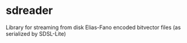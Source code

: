 # sdreader
Library for streaming from disk Elias-Fano encoded bitvector files (as serialized by SDSL-Lite)
